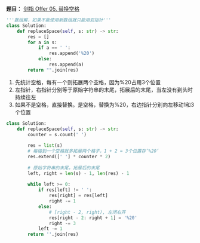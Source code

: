 **题目**：
<a href="https://leetcode-cn.com/problems/ti-huan-kong-ge-lcof/" target="_blank">剑指 Offer 05. 替换空格</a>


```python
'''数组解，如果不能使用新数组就只能用双指针'''
class Solution:
    def replaceSpace(self, s: str) -> str:
        res = []
        for a in s:
            if a == ' ':
                res.append('%20')
            else:
                res.append(a)
        return "".join(res)
```

1. 先统计空格，每有一个则拓展两个空格，因为%20占用3个位置
2. 左指针，右指针分别等于原始字符串的末尾，拓展后的末尾，当左没有到头时持续往左
3. 如果不是空格，直接替换。是空格，替换为%20，右边指针分别向左移动1和3个位置

```python
class Solution:
    def replaceSpace(self, s: str) -> str:
        counter = s.count(' ')
        
        res = list(s)
        # 每碰到一个空格就多拓展两个格子，1 + 2 = 3个位置存’%20‘
        res.extend([' '] * counter * 2)
        
        # 原始字符串的末尾，拓展后的末尾
        left, right = len(s) - 1, len(res) - 1
        
        while left >= 0:
            if res[left] != ' ':
                res[right] = res[left]
                right -= 1
            else:
                # [right - 2, right), 左闭右开
                res[right - 2: right + 1] = '%20'
                right -= 3
            left -= 1
        return ''.join(res)
```
